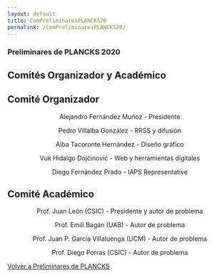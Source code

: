 ```yaml
---
layout: default
title: ComPreliminaresPLANCKS20
permalink: /ComPreliminaresPLANCKS20/
---
```


<div class="no-pad-top" id="index-page">
  <div class="container">
        <h3 class="justify"><strong>Preliminares de PLANCKS 2020</strong></h3>
          <h2 class="justify"><strong>Comités Organizador y Académico</strong></h2>
    <div class="section">
      <div class="row">
        <div class="col s12 m6">
          <div class="icon-block">
            <h2 class="center">Comité Organizador</h2>
            <p align="center">Alejandro Fernández Muñoz - Presidente</p>
            <p align="center">Pedro Villalba González - RRSS y difusión</p>
            <p align="center">Alba Tacoronte Hernández - Diseño gráfico</p>
            <p align="center">Vuk Hidalgo Dojčinović - Web y herramientas digitales</p>
            <p align="center">Diego Fernández Prado - IAPS Representative</p>
          </div>
        </div>
        <div class="col s12 m6">
          <div class="icon-block">
            <h2 class="center">Comité Académico</h2>
            <p align="center">Prof. Juan León (CSIC) - Presidente y autor de problema</p>
            <p align="center">Prof. Emili Bagán (UAB) - Autor de problema</p>
            <p align="center">Prof. Juan P. García Villaluenga (UCM)  - Autor de problema</p>
            <p align="center">Prof. Diego Porras (CSIC) - Autor de problema</p>
          </div>
        </div>
      </div>
    </div>
  </div>
  <div class="container">
    <div class="section">
      <div class="row center">
        <a href="{{ site.url }}/PreliminaresPLANCKS/" id="about-button" class="btn-large waves-effect waves-light">Volver a Preliminares de PLANCKS</a>
      </div>
    </div>
  </div>  
</div>


